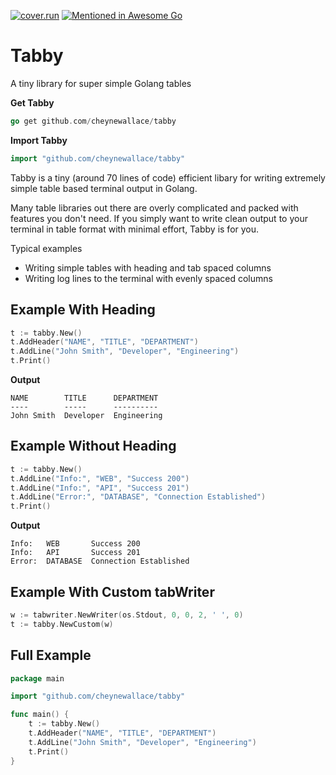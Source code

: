 [![cover.run](https://cover.run/go/github.com/cheynewallace/tabby.svg?style=flat&tag=golang-1.10)](https://cover.run/go?tag=golang-1.10&repo=github.com%2Fcheynewallace%2Ftabby)
[![Mentioned in Awesome Go](https://awesome.re/mentioned-badge.svg)](https://github.com/avelino/awesome-go)

# Tabby
A tiny library for super simple Golang tables

**Get Tabby**
```go
go get github.com/cheynewallace/tabby
```

**Import Tabby**
```go
import "github.com/cheynewallace/tabby"
```

Tabby is a tiny (around 70 lines of code) efficient libary for writing extremely simple table based terminal output in Golang.

Many table libraries out there are overly complicated and packed with features you don't need. If you simply want to write clean output to your terminal in table format with minimal effort, Tabby is for you.

Typical examples
* Writing simple tables with heading and tab spaced columns
* Writing log lines to the terminal with evenly spaced columns

## Example With Heading
```go
t := tabby.New()
t.AddHeader("NAME", "TITLE", "DEPARTMENT")
t.AddLine("John Smith", "Developer", "Engineering")
t.Print()
```

**Output**
```
NAME        TITLE      DEPARTMENT
----        -----      ----------
John Smith  Developer  Engineering
```

## Example Without Heading
```go
t := tabby.New()
t.AddLine("Info:", "WEB", "Success 200")
t.AddLine("Info:", "API", "Success 201")
t.AddLine("Error:", "DATABASE", "Connection Established")
t.Print()
```

**Output**
```
Info:   WEB       Success 200
Info:   API       Success 201
Error:  DATABASE  Connection Established
```

## Example With Custom tabWriter
```go
w := tabwriter.NewWriter(os.Stdout, 0, 0, 2, ' ', 0)
t := tabby.NewCustom(w)
```

## Full Example
```go
package main

import "github.com/cheynewallace/tabby"

func main() {
	t := tabby.New()
	t.AddHeader("NAME", "TITLE", "DEPARTMENT")
	t.AddLine("John Smith", "Developer", "Engineering")
	t.Print()
}
```
